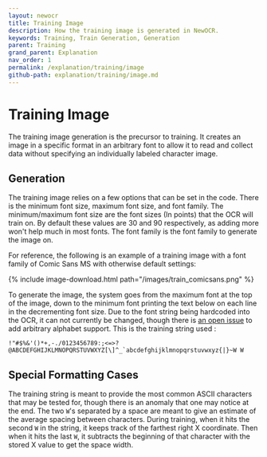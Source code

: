 ```yaml
---
layout: newocr
title: Training Image
description: How the training image is generated in NewOCR.
keywords: Training, Train Generation, Generation
parent: Training
grand_parent: Explanation
nav_order: 1
permalink: /explanation/training/image
github-path: explanation/training/image.md
---
```


# Training Image

The training image generation is the precursor to training. It creates an image in a specific format in an arbitrary font to allow it to read and collect data without specifying an individually labeled character image.

## Generation

<src data-gh="https://github.com/MSPaintIDE/NewOCR/blob/2dcf3f19c218e233943dbaf12361f54eea8bb472/src/main/java/com/uddernetworks/newocr/train/TrainGeneratorOptions.java#L10">The training image relies on a few options that can be set in the code. There is the minimum font size, maximum font size, and font family. The minimum/maximum font size are the font sizes (In points) that the OCR will train on. By default these values are 30 and 90 respectively, as adding more won't help much in most fonts. The font family is the font family to generate the image on.</src>

For reference, the following is an example of a training image with a font family of Comic Sans MS with otherwise default settings:

{% include image-download.html path="/images/train_comicsans.png" %}

<src data-gh="https://github.com/MSPaintIDE/NewOCR/blob/2dcf3f19c218e233943dbaf12361f54eea8bb472/src/main/java/com/uddernetworks/newocr/train/ComputerTrainGenerator.java#L67-L73">To generate the image, the system goes from the maximum font at the top of the image, down to the minimum font printing the text below on each line in the decrementing font size.</src> Due to the font string being hardcoded into the OCR, it can not currently be changed, though there is [an open issue](https://github.com/MSPaintIDE/NewOCR/issues/9) to add arbitrary alphabet support. <src data-gh="https://github.com/MSPaintIDE/NewOCR/blob/2dcf3f19c218e233943dbaf12361f54eea8bb472/src/main/java/com/uddernetworks/newocr/recognition/OCRScan.java#L38">This is the training string used</src> :

```
!"#$%&'()*+,-./0123456789:;<=>?@ABCDEFGHIJKLMNOPQRSTUVWXYZ[\]^_`abcdefghijklmnopqrstuvwxyz{|}~W W
```

## Special Formatting Cases

The training string is meant to provide the most common ASCII characters that may be tested for, though there is an anomaly that one may notice at the end. <src data-gh="https://github.com/MSPaintIDE/NewOCR/blob/2dcf3f19c218e233943dbaf12361f54eea8bb472/src/main/java/com/uddernetworks/newocr/recognition/OCRTrain.java#L172-L185">The two <code>W</code>'s separated by a space are meant to give an estimate of the average spacing between characters. During training, when it hits the second <code>W</code> in the string, it keeps track of the farthest right X coordinate. Then when it hits the last <code>W</code>, it subtracts the beginning of that character with the stored X value to get the space width.</src>